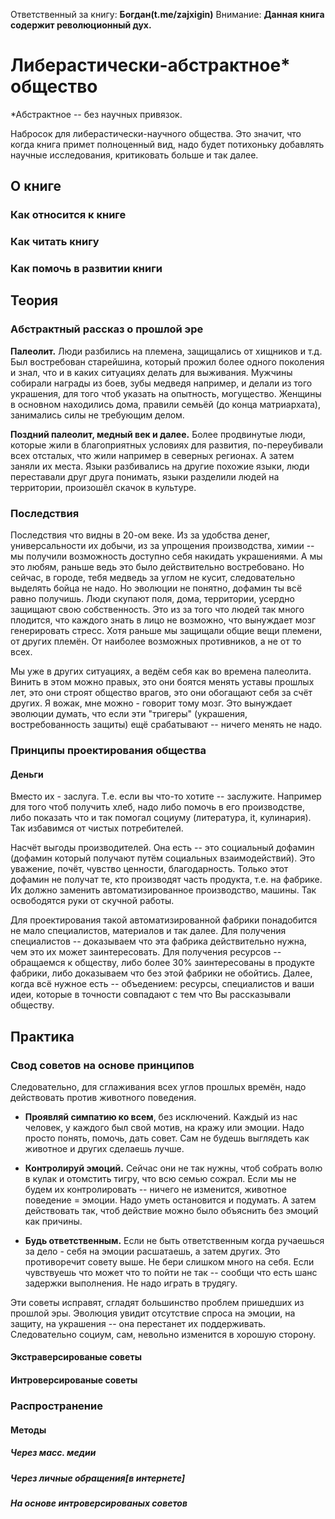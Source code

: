 Ответственный за книгу: **Богдан(t.me/zajxigin)**
Внимание: **Данная книга содержит революционный дух.**

# Либерастически-абстрактное* общество

*Абстрактное -- без научных привязок. 

Набросок для либерастически-научного общества. Это значит, что когда книга примет полноценный вид, надо будет потихоньку добавлять научные исследования, критиковать больше и так далее.

## О книге

### Как относится к книге

### Как читать книгу

### Как помочь в развитии книги

## Теория

### Абстрактный рассказ о прошлой эре

**Палеолит.** Люди разбились на племена, защищались от хищников и т.д. Был востребован старейшина, который прожил более одного поколения и знал, что и в каких ситуациях делать для выживания. Мужчины собирали награды из боев, зубы медведя например, и делали из того украшения, для того чтоб указать на опытность, могущество. Женщины в основном находились дома, правили семьёй (до конца матриархата), занимались силы не требующим делом.

**Поздний палеолит, медный век и далее.** Более продвинутые люди, которые жили в благоприятных условиях для развития, по-переубивали всех отсталых, что жили например в северных регионах. А затем заняли их места. Языки разбивались на другие похожие языки, люди переставали друг друга понимать, языки разделили людей на территории, произошёл скачок в культуре.

### Последствия

Последствия что видны в 20-ом веке. Из за удобства денег, универсальности их добычи, из за упрощения производства, химии -- мы получили возможность доступно себя накидать украшениями. А мы это любям, раньше ведь это было действительно востребовано. Но сейчас, в городе, тебя медведь за углом не кусит, следовательно выделять бойца не надо. Но эволюции не понятно, дофамин ты всё равно получишь. Люди скупают поля, дома, территории, усердно защищают свою собственность. Это из за того что людей так много плодится, что каждого знать в лицо не возможно, что вынуждает мозг генерировать стресс. Хотя раньше мы защищали общие вещи племени, от других племён. От наиболее возможных противников, а не от то всех.

Мы уже в других ситуациях, а ведём себя как во времена палеолита. Винить в этом можно правых, это они боятся менять уставы прошлых лет, это они строят общество врагов, это они обогащают себя за счёт других. Я вожак, мне можно - говорит тому мозг. Это вынуждает эволюции думать, что если эти "тригеры" (украшения, востребованность защиты) ещё срабатывают -- ничего менять не надо.

### Принципы проектирования общества

#### Деньги

Вместо их - заслуга. Т.е. если вы что-то хотите -- заслужите. Например для того чтоб получить хлеб, надо либо помочь в его производстве, либо показать что и так помогал социуму (литература, it, кулинария). Так избавимся от чистых потребителей.

Насчёт выгоды производителей. Она есть -- это социальный дофамин (дофамин который получают путём социальных взаимодействий). Это уважение, почёт, чувство ценности, благодарность. Только этот дофамин не получат те, кто производят часть продукта, т.е. на фабрике. Их должно заменить автоматизированное производство, машины. Так освободятся руки от скучной работы.

Для проектирования такой автоматизированной фабрики понадобится не мало специалистов, материалов и так далее. Для получения специалистов -- доказываем что эта фабрика действительно нужна, чем это их может заинтересовать. Для получения ресурсов -- обращаемся к обществу, либо более 30% заинтересованы в продукте фабрики, либо доказываем что без этой фабрики не обойтись. Далее, когда всё нужное есть -- объедением: ресурсы, специалистов и ваши идеи, которые в точности совпадают с тем что Вы рассказывали обществу.

## Практика

### Свод советов на основе принципов

Следовательно, для сглаживания всех углов прошлых времён, надо действовать против животного поведения.

- **Проявляй симпатию ко всем**, без исключений. Каждый из нас человек, у каждого был свой мотив, на кражу или эмоции. Надо просто понять, помочь, дать совет. Сам не будешь выглядеть как животное и других сделаешь лучше.

- **Контролируй эмоций.** Сейчас они не так нужны, чтоб собрать волю в кулак и отомстить тигру, что всю семью сожрал. Если мы не будем их контролировать -- ничего не изменится, животное поведение = эмоции. Надо уметь остановится и подумать. А затем действовать так, чтоб действие можно было объяснить без эмоций как причины.

- **Будь ответственным.** Если не быть ответственным когда ручаешься за дело - себя на эмоции расшатаешь, а затем других. Это противоречит совету выше. Не бери слишком много на себя. Если чувствуешь что может что то пойти не так -- сообщи что есть шанс задержки выполнения. Не надо играть в трудягу.

Эти советы исправят, сгладят большинство проблем пришедших из прошлой эры. Эволюция увидит отсутствие спроса на эмоции, на защиту, на украшения -- она перестанет их поддерживать. Следовательно социум, сам, невольно изменится в хорошую сторону.

#### Экстраверсированые советы

#### Интроверсированые советы

### Распространение

#### Методы

##### Через масс. медии

##### Через личные обращения[в интернете]

##### На основе интроверсированых советов